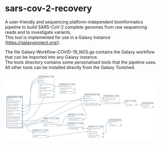 # sars-cov-2-recovery
A user-friendly and sequencing platform-independent bioinformatics pipeline to build SARS-CoV-2 complete genomes from raw sequencing reads and to investigate variants.  
This tool is implemented for use in a Galaxy instance (https://galaxyproject.org/).  
  
The file Galaxy-Workflow-COVID-19_NGS.ga contains the Galaxy workflow that can be imported into any Galaxy instance.  
The tools directory contains some personalised tools that the pipeline uses. All other tools can be installed directly from the Galaxy Toolshed.  


![flow chart of the tool](https://github.com/aknijn/sars-cov-2-recovery/blob/master/sars-cov-2-recovery.png?raw=true)
